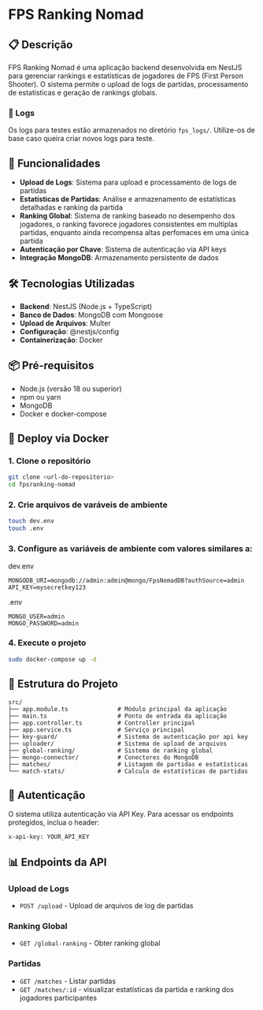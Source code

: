 # FPS Ranking Nomad

## 📋 Descrição

FPS Ranking Nomad é uma aplicação backend desenvolvida em NestJS para gerenciar rankings e estatísticas de jogadores de FPS (First Person Shooter). O sistema permite o upload de logs de partidas, processamento de estatísticas e geração de rankings globais.

### 📝 Logs

Os logs para testes estão armazenados no diretório `fps_logs/`. Utilize-os de base caso queira criar novos logs para teste.

## 🚀 Funcionalidades

- **Upload de Logs**: Sistema para upload e processamento de logs de partidas
- **Estatísticas de Partidas**: Análise e armazenamento de estatísticas detalhadas e ranking da partida
- **Ranking Global**: Sistema de ranking baseado no desempenho dos jogadores, o ranking favorece jogadores consistentes em multiplas partidas, enquanto ainda recompensa altas perfomaces em uma única partida
- **Autenticação por Chave**: Sistema de autenticação via API keys
- **Integração MongoDB**: Armazenamento persistente de dados

## 🛠️ Tecnologias Utilizadas

- **Backend**: NestJS (Node.js + TypeScript)
- **Banco de Dados**: MongoDB com Mongoose
- **Upload de Arquivos**: Multer
- **Configuração**: @nestjs/config
- **Containerização**: Docker

## 📦 Pré-requisitos

- Node.js (versão 18 ou superior)
- npm ou yarn
- MongoDB
- Docker e docker-compose

## 🔧 Deploy via Docker

### 1. Clone o repositório

```bash
git clone <url-do-repositorio>
cd fpsranking-nomad
```

### 2. Crie arquivos de varáveis de ambiente

```bash
touch dev.env
touch .env
```

### 3. Configure as variáveis de ambiente com valores similares a:

dev.env
```env
MONGODB_URI=mongodb://admin:admin@mongo/FpsNomadDB?authSource=admin
API_KEY=mysecretkey123
```

.env
```env
MONGO_USER=admin
MONGO_PASSWORD=admin
```

### 4. Execute o projeto

```bash
sudo docker-compose up -d
```

## 📁 Estrutura do Projeto

```
src/
├── app.module.ts              # Módulo principal da aplicação
├── main.ts                    # Ponto de entrada da aplicação
├── app.controller.ts          # Controller principal
├── app.service.ts             # Serviço principal
├── key-guard/                 # Sistema de autenticação por api key
├── uploader/                  # Sistema de upload de arquivos
├── global-ranking/            # Sistema de ranking global
├── mongo-connector/           # Conectores do MongoDB
├── matches/                   # Listagem de partidas e estatísticas
└── match-stats/               # Calculo de estatísticas de partidas
```

## 🔐 Autenticação

O sistema utiliza autenticação via API Key. Para acessar os endpoints protegidos, inclua o header:

```
x-api-key: YOUR_API_KEY
```

## 📊 Endpoints da API

### Upload de Logs
- `POST /upload` - Upload de arquivos de log de partidas


### Ranking Global
- `GET /global-ranking` - Obter ranking global

### Partidas
- `GET /matches` - Listar partidas
- `GET /matches/:id` - visualizar estatísticas da partida e ranking dos jogadores participantes
